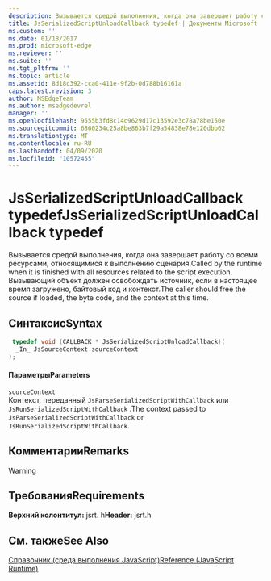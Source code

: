 ```yaml
---
description: Вызывается средой выполнения, когда она завершает работу со всеми ресурсами, относящимися к выполнению сценария. Вызывающий объект должен освобождать источник, если в настоящее время загружено, байтовый код и контекст.
title: JsSerializedScriptUnloadCallback typedef | Документы Microsoft
ms.custom: ''
ms.date: 01/18/2017
ms.prod: microsoft-edge
ms.reviewer: ''
ms.suite: ''
ms.tgt_pltfrm: ''
ms.topic: article
ms.assetid: 8d18c392-cca0-411e-9f2b-0d788b16161a
caps.latest.revision: 3
author: MSEdgeTeam
ms.author: msedgedevrel
manager: ''
ms.openlocfilehash: 9555b3fd8c14c9629d17c13592e3c78a78be150e
ms.sourcegitcommit: 6860234c25a8be863b7f29a54838e78e120dbb62
ms.translationtype: MT
ms.contentlocale: ru-RU
ms.lasthandoff: 04/09/2020
ms.locfileid: "10572455"
---
```

# <span data-ttu-id="492a3-104">JsSerializedScriptUnloadCallback typedef</span><span class="sxs-lookup"><span data-stu-id="492a3-104">JsSerializedScriptUnloadCallback typedef</span></span>
<span data-ttu-id="492a3-105">Вызывается средой выполнения, когда она завершает работу со всеми ресурсами, относящимися к выполнению сценария.</span><span class="sxs-lookup"><span data-stu-id="492a3-105">Called by the runtime when it is finished with all resources related to the script execution.</span></span> <span data-ttu-id="492a3-106">Вызывающий объект должен освобождать источник, если в настоящее время загружено, байтовый код и контекст.</span><span class="sxs-lookup"><span data-stu-id="492a3-106">The caller should free the source if loaded, the byte code, and the context at this time.</span></span>  
  
## <span data-ttu-id="492a3-107">Синтаксис</span><span class="sxs-lookup"><span data-stu-id="492a3-107">Syntax</span></span>  
  
```cpp  
 typedef void (CALLBACK * JsSerializedScriptUnloadCallback)(  
  _In_ JsSourceContext sourceContext  
);  
```  
  
#### <span data-ttu-id="492a3-108">Параметры</span><span class="sxs-lookup"><span data-stu-id="492a3-108">Parameters</span></span>  
 `sourceContext`  
 <span data-ttu-id="492a3-109">Контекст, переданный `JsParseSerializedScriptWithCallback` или `JsRunSerializedScriptWithCallback` .</span><span class="sxs-lookup"><span data-stu-id="492a3-109">The context passed to `JsParseSerializedScriptWithCallback` or `JsRunSerializedScriptWithCallback`.</span></span>  
  
## <span data-ttu-id="492a3-110">Комментарии</span><span class="sxs-lookup"><span data-stu-id="492a3-110">Remarks</span></span>  
  
> [!WARNING]
## <span data-ttu-id="492a3-111">Требования</span><span class="sxs-lookup"><span data-stu-id="492a3-111">Requirements</span></span>  
 <span data-ttu-id="492a3-112">**Верхний колонтитул:** jsrt. h</span><span class="sxs-lookup"><span data-stu-id="492a3-112">**Header:** jsrt.h</span></span>  
  
## <span data-ttu-id="492a3-113">См. также</span><span class="sxs-lookup"><span data-stu-id="492a3-113">See Also</span></span>  
 [<span data-ttu-id="492a3-114">Справочник (среда выполнения JavaScript)</span><span class="sxs-lookup"><span data-stu-id="492a3-114">Reference (JavaScript Runtime)</span></span>](../chakra-hosting/reference-javascript-runtime.md)